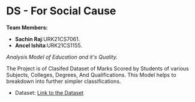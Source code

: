 # DS - For Social Cause


**Team Members:**
- **Sachin Raj**:URK21CS7061.
- **Ancel Ishita**:URK21CS1155.

_Analysis Model of Education and it's Quality._

The Project is of Clasifed Dataset of Marks Scored by Students of various Subjects, Colleges, Degrees, And Qualifications. This Model helps to breakdown into further simpler classifications.

- Dataset: [Link to the Dataset](https://github.com/Ancel-Ishita/DS-Ancel/blob/main/StudentsPerformance.csv) 
